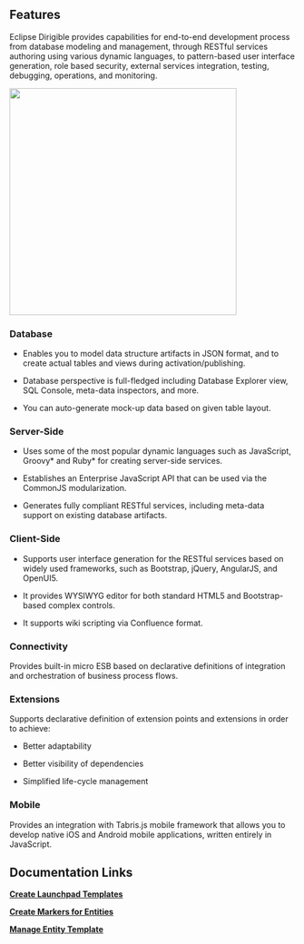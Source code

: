 ## Features

Eclipse Dirigible provides capabilities for end-to-end development process from database modeling and management, 
through RESTful services authoring using various dynamic languages, to pattern-based user interface generation, 
role based security, external services integration, testing, debugging, operations, and monitoring.

<img src="https://github.com/dirigiblelabs/curriculum/blob/master/IvaMilusheva/Images/graphic.jpg" width="400" >

### Database

  - Enables you to model data structure artifacts in JSON format, and to create actual tables and views during activation/publishing.

  - Database perspective is full-fledged including Database Explorer view, SQL Console, meta-data inspectors, and more.

  - You can auto-generate mock-up data based on given table layout.

### Server-Side

  - Uses some of the most popular dynamic languages such as JavaScript, Groovy* and Ruby* for creating server-side services.

  - Establishes an Enterprise JavaScript API that can be used via the CommonJS modularization.

  - Generates fully compliant RESTful services, including meta-data support on existing database artifacts.

### Client-Side

  - Supports user interface generation for the RESTful services based on widely used frameworks, such as Bootstrap, jQuery, AngularJS, and OpenUI5.

  - It provides WYSIWYG editor for both standard HTML5 and Bootstrap-based complex controls.

  - It supports wiki scripting via Confluence format.

### Connectivity

Provides built-in micro ESB based on declarative definitions of integration and orchestration of business process flows.

### Extensions

Supports declarative definition of extension points and extensions in order to achieve:

  - Better adaptability

  - Better visibility of dependencies

  - Simplified life-cycle management


### Mobile

Provides an integration with Tabris.js mobile framework that allows you to develop native iOS and Android mobile applications, written entirely in JavaScript.



## Documentation Links

**[Create Launchpad Templates](https://github.com/dirigiblelabs/curriculum/blob/master/IvaMilusheva/CreateLaunchpadTemplates.md)**

**[Create Markers for Entities](https://github.com/dirigiblelabs/curriculum/blob/master/IvaMilusheva/CreateMarkersForEntities.md)**

**[Manage Entity Template](https://github.com/dirigiblelabs/curriculum/blob/master/IvaMilusheva/ManageEntityTemplate.md)**


